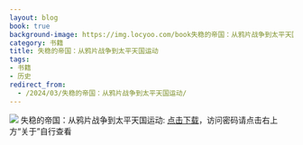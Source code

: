 ```yaml
---
layout: blog
book: true
background-image: https://img.locyoo.com/book失稳的帝国：从鸦片战争到太平天国运动.jpg
category: 书籍
title: 失稳的帝国：从鸦片战争到太平天国运动
tags:
- 书籍
- 历史
redirect_from:
  - /2024/03/失稳的帝国：从鸦片战争到太平天国运动/
---
```

![](https://img.locyoo.com/book失稳的帝国：从鸦片战争到太平天国运动.jpg)
失稳的帝国：从鸦片战争到太平天国运动: <a name = "ref1" href="https://url18.ctfile.com/f/50983618-1418308022-70cc5f?p=3619">点击下载</a>，访问密码请点击右上方“关于”自行查看